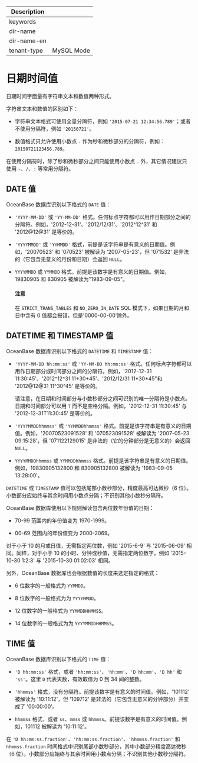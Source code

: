 | Description   |                 |
|---------------|-----------------|
| keywords      |                 |
| dir-name      |                 |
| dir-name-en   |                 |
| tenant-type   | MySQL Mode      |

# 日期时间值

日期时间字面量有字符串文本和数值两种形式。

字符串文本和数值的区别如下：

* 字符串文本格式可使用全量分隔符，例如 `'2015-07-21 12:34:56.789'`；或者不使用分隔符，例如 `'20150721'`。

* 数值格式只允许使用小数点 `.` 作为秒和微秒部分的分隔符，例如：`20150721123456.789`。

在使用分隔符时，除了秒和微秒部分之间只能使用小数点 `.` 外，其它情况建议只使用 `-`、`/`、`:` 等常用分隔符。

## DATE 值

OceanBase 数据库识别以下格式的 `DATE` 值：

* `'YYYY-MM-DD'` 或 `'YY-MM-DD'` 格式。任何标点字符都可以用作日期部分之间的分隔符。例如，'2012-12-31'、'2012/12/31'、'2012\^12\^31' 和 '2012@12@31' 是等价的。

* `'YYYYMMDD'` 或 `'YYMMDD'` 格式，前提是该字符串是有意义的日期值。例如，'20070523' 和 '070523' 被解读为 '2007-05-23'，但 '071532' 是非法的（它包含无意义的月份和日期）会返回 `NULL`。

* `YYYYMMDD` 或 `YYMMDD` 格式，前提是该数字是有意义的日期值。例如，19830905 和 830905 被解读为"1983-09-05"。

  <main id="notice" type='notice'>
    <h4>注意</h4>
    <p>在 <code>STRICT_TRANS_TABLES</code> 和 <code>NO_ZERO_IN_DATE</code> SQL 模式下，如果日期的月和日中含有 0 值都会报错，但是'0000-00-00'除外。</p>
  </main>

## DATETIME 和 TIMESTAMP 值

OceanBase 数据库识别以下格式的 `DATETIME` 和 `TIMESTAMP` 值：

* `'YYYY-MM-DD hh:mm:ss'` 或 `'YY-MM-DD hh:mm:ss'` 格式。任何标点字符都可以用作日期部分或时间部分之间的分隔符。例如，'2012-12-31 11:30:45'、'2012\^12\^31 11+30+45'、'2012/12/31 11\*30\*45"和 '2012@12@31 11\^30\^45' 是等价的。

  请注意，在日期和时间部分与小数秒部分之间可识别的唯一分隔符是小数点。日期和时间部分可以用 `T` 而不是空格分隔。例如，'2012-12-31 11:30:45' 与 '2012-12-31T11:30:45' 是等价的。

* `'YYYYMMDDhhmmss'` 或 `'YYMMDDhhmmss'` 格式。前提是该字符串是有意义的日期值。例如，'20070523091528' 和 '070523091528' 被解读为 '2007-05-23 09:15:28'，但 '071122129015' 是非法的（它的分钟部分是无意义的）会返回 `NULL`。

* `YYYYMMDDhhmmss` 或 `YYMMDDhhmmss` 格式。前提是该字符串是有意义的日期值。例如，19830905132800 和 830905132800 被解读为 '1983-09-05 13:28:00'。

`DATETIME` 或 `TIMESTAMP` 值可以包括尾部小数秒部分，精度最高可达微秒（6 位）。小数部分应始终与其余时间用小数点分隔；不识别其他小数秒分隔符。

OceanBase 数据库使用以下规则解读包含两位数年份值的日期：

* 70-99 范围内的年份值变为 1970-1999。

* 00-69 范围内的年份值变为 2000-2069。

对于小于 10 的月或日值，无需指定两位数，例如 '2015-6-9' 与 '2015-06-09' 相同。同样，对于小于 10 的小时、分钟或秒值，无需指定两位数字，例如 '2015-10-30 1:2:3' 与 '2015-10-30 01:02:03' 相同。

另外，OceanBase 数据库也会根据数值的长度来选定指定的格式：

* 6 位数字的一般格式为 `YYMMDD`。

* 8 位数字的一般格式为为 `YYYYMMDD`。

* 12 位数字的一般格式为 `YYMMDDHHMMSS`。

* 14 位数字的一般格式为为 `YYYYMMDDHHMMSS`。

## TIME 值

OceanBase 数据库识别以下格式的 `TIME` 值：

* `'D hh:mm:ss'` 格式，或者 `'hh:mm:ss'`、`'hh:mm'`、`'D hh:mm'`、`'D hh'` 和 `'ss'`。这里 `D` 代表天数，有效取值为 0 到 34 间的整数。

* `'hhmmss'` 格式，没有分隔符。前提该数字是有意义的时间值。例如，'101112' 被解读为 '10:11:12'，但 '109712' 是非法的（它包含无意义的分钟部分）并变成了 '00:00:00'。

* `hhmmss` 格式，或者 `ss`、`mmss` 或 `hhmmss`。前提该数字是有意义的时间值。例如，101112 被解读为 '10:11:12'。

在 `'D hh:mm:ss.fraction'`、`'hh:mm:ss.fraction'`、`'hhmmss.fraction'` 和 `hhmmss.fraction` 时间格式中识别尾部小数秒部分，其中小数部分精度高达微秒（6 位）。小数部分应始终与其余时间用小数点分隔；不识别其他小数秒分隔符。
